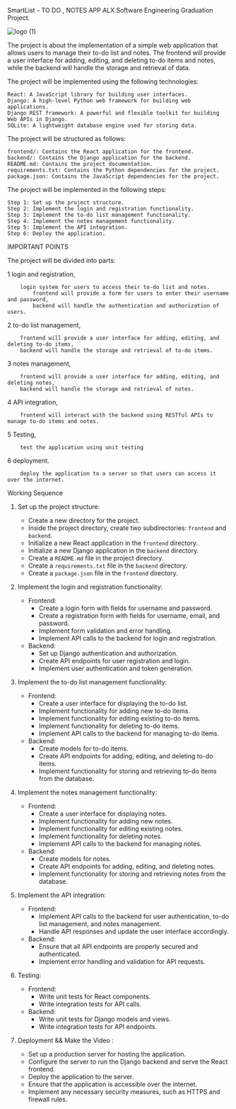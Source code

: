 SmartList - TO DO , NOTES APP 
ALX Software Engineering Graduation Project.

![logo (1)](https://github.com/user-attachments/assets/b9aaa89a-bcba-4d48-9fce-c3ad854be48a)


The project is about the implementation of a simple web application that allows users to manage their to-do list and notes. 
The frontend will provide a user interface for adding, editing, and deleting to-do items and notes, 
while the backend will handle the storage and retrieval of data.

The project will be implemented using the following technologies:

    React: A JavaScript library for building user interfaces.
    Django: A high-level Python web framework for building web applications.
    Django REST framework: A powerful and flexible toolkit for building Web APIs in Django.
    SQLite: A lightweight database engine used for storing data.

The project will be structured as follows:

    frontend/: Contains the React application for the frontend.
    backend/: Contains the Django application for the backend.
    README.md: Contains the project documentation.
    requirements.txt: Contains the Python dependencies for the project.
    package.json: Contains the JavaScript dependencies for the project.

The project will be implemented in the following steps:

    Step 1: Set up the project structure.
    Step 2: Implement the login and registration functionality.
    Step 3: Implement the to-do list management functionality.
    Step 4: Implement the notes management functionality.
    Step 5: Implement the API integration.
    Step 6: Deploy the application.

IMPORTANT POINTS 

The project will be divided into parts: 

   1 login and registration,
   
        login system for users to access their to-do list and notes. 
            frontend will provide a form for users to enter their username and password,
            backend will handle the authentication and authorization of users.


   2 to-do list management,

        frontend will provide a user interface for adding, editing, and deleting to-do items,
        backend will handle the storage and retrieval of to-do items.

   3 notes management,

        frontend will provide a user interface for adding, editing, and deleting notes,
        backend will handle the storage and retrieval of notes.

   4 API integration,

        frontend will interact with the backend using RESTful APIs to manage to-do items and notes.

   5 Testing,

        test the application using unit testing 

   6 deployment.

        deploy the application to a server so that users can access it over the internet.

Working Sequence 

1. Set up the project structure: 
    - Create a new directory for the project.
    - Inside the project directory, create two subdirectories: `frontend` and `backend`.
    - Initialize a new React application in the `frontend` directory.
    - Initialize a new Django application in the `backend` directory.
    - Create a `README.md` file in the project directory.
    - Create a `requirements.txt` file in the `backend` directory.
    - Create a `package.json` file in the `frontend` directory.

2. Implement the login and registration functionality: 
    - Frontend:
        - Create a login form with fields for username and password.
        - Create a registration form with fields for username, email, and password.
        - Implement form validation and error handling.
        - Implement API calls to the backend for login and registration.
    - Backend:
        - Set up Django authentication and authorization.
        - Create API endpoints for user registration and login.
        - Implement user authentication and token generation.

3. Implement the to-do list management functionality: 
    - Frontend:
        - Create a user interface for displaying the to-do list.
        - Implement functionality for adding new to-do items.
        - Implement functionality for editing existing to-do items.
        - Implement functionality for deleting to-do items.
        - Implement API calls to the backend for managing to-do items.
    - Backend:
        - Create models for to-do items.
        - Create API endpoints for adding, editing, and deleting to-do items.
        - Implement functionality for storing and retrieving to-do items from the database.

4. Implement the notes management functionality: 
    - Frontend:
        - Create a user interface for displaying notes.
        - Implement functionality for adding new notes.
        - Implement functionality for editing existing notes.
        - Implement functionality for deleting notes.
        - Implement API calls to the backend for managing notes.
    - Backend:
        - Create models for notes.
        - Create API endpoints for adding, editing, and deleting notes.
        - Implement functionality for storing and retrieving notes from the database.
 
5. Implement the API integration: 
    - Frontend:
        - Implement API calls to the backend for user authentication, to-do list management, and notes management.
        - Handle API responses and update the user interface accordingly.
    - Backend:
        - Ensure that all API endpoints are properly secured and authenticated.
        - Implement error handling and validation for API requests.

6. Testing:  
    - Frontend:
        - Write unit tests for React components.
        - Write integration tests for API calls.
    - Backend:
        - Write unit tests for Django models and views.
        - Write integration tests for API endpoints.

7. Deployment && Make the Video : 
    - Set up a production server for hosting the application.
    - Configure the server to run the Django backend and serve the React frontend.
    - Deploy the application to the server.
    - Ensure that the application is accessible over the internet.
    - Implement any necessary security measures, such as HTTPS and firewall rules.
